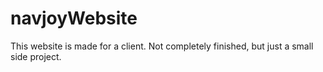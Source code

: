 # navjoyWebsite
 
This website is made for a client.
Not completely finished, but just a small side project.